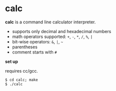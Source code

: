 # calc

**calc** is a command line calculator interpreter.

- supports only decimal and hexadecimal numbers
- math operators supported: `+`, `-`, `*`, `/`, `%`, `|`
- bit-wise operators: `&`, `|`, `~`
- parentheses
- comment starts with `#`

**set up**

requires cc/gcc.

```shell
$ cd calc; make
$ ./calc
```



